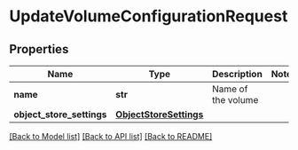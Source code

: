 # UpdateVolumeConfigurationRequest

## Properties
Name | Type | Description | Notes
------------ | ------------- | ------------- | -------------
**name** | **str** | Name of the volume | 
**object_store_settings** | [**ObjectStoreSettings**](ObjectStoreSettings.md) |  | 

[[Back to Model list]](../README.md#documentation-for-models) [[Back to API list]](../README.md#documentation-for-api-endpoints) [[Back to README]](../README.md)


